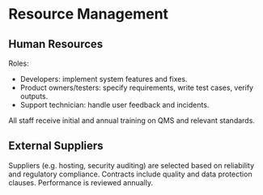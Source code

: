 # Resource Management

## Human Resources

Roles:
- Developers: implement system features and fixes.
- Product owners/testers: specify requirements, write test cases, verify outputs.
- Support technician: handle user feedback and incidents.

All staff receive initial and annual training on QMS and relevant standards.

## External Suppliers

Suppliers (e.g. hosting, security auditing) are selected based on reliability and regulatory compliance. Contracts include quality and data protection clauses. Performance is reviewed annually.
